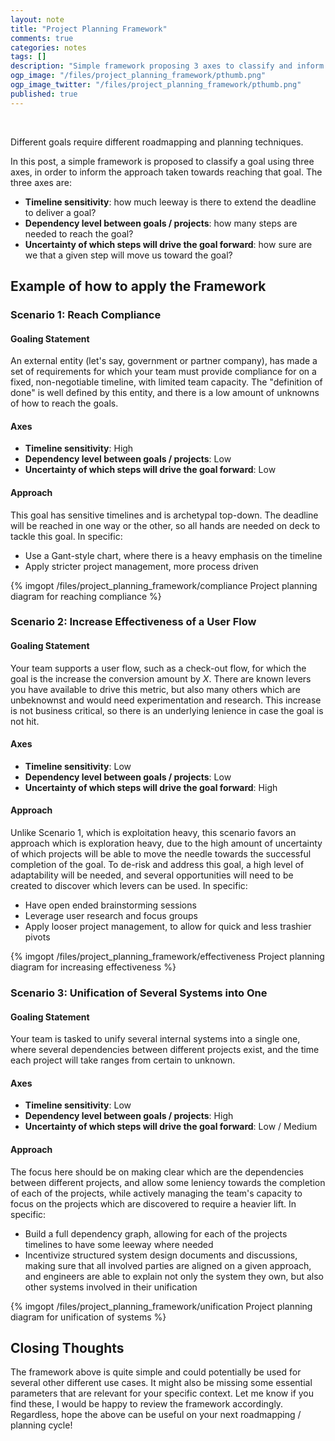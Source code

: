 ```yaml
---
layout: note
title: "Project Planning Framework"
comments: true
categories: notes
tags: []
description: "Simple framework proposing 3 axes to classify and inform the approach towards reaching a goal"
ogp_image: "/files/project_planning_framework/pthumb.png"
ogp_image_twitter: "/files/project_planning_framework/pthumb.png"
published: true
---
```


<div>
  <div class="youtube-player" data-id="TfbYWb8YCyo" data-thumbsize="1"/>
</div>
<br/>

Different goals require different roadmapping and planning techniques.

In this post, a simple framework is proposed to classify a goal using three axes, in order to inform the approach taken towards reaching that goal. The three axes are:

- **Timeline sensitivity**: how much leeway is there to extend the deadline to deliver a goal?
- **Dependency level between goals / projects**: how many steps are needed to reach the goal?
- **Uncertainty of which steps will drive the goal forward**: how sure are we that a given step will move us toward the goal?

## Example of how to apply the Framework

### Scenario 1: Reach Compliance

#### Goaling Statement

An external entity (let's say, government or partner company), has made a set of requirements for which your team must provide compliance for on a fixed, non-negotiable timeline, with limited team capacity. The "definition of done" is well defined by this entity, and there is a low amount of unknowns of how to reach the goals.

#### Axes

- **Timeline sensitivity**: High
- **Dependency level between goals / projects**: Low
- **Uncertainty of which steps will drive the goal forward**: Low

#### Approach

This goal has sensitive timelines and is archetypal top-down. The deadline will be reached in one way or the other, so all hands are needed on deck to tackle this goal. In specific:

- Use a Gant-style chart, where there is a heavy emphasis on the timeline
- Apply stricter project management, more process driven

{% imgopt /files/project_planning_framework/compliance Project planning diagram for reaching compliance %}

### Scenario 2: Increase Effectiveness of a User Flow

#### Goaling Statement

Your team supports a user flow, such as a check-out flow, for which the goal is the increase the conversion amount by *X*. There are known levers you have available to drive this metric, but also many others which are unbeknownst and would need experimentation and research. This increase is not business critical, so there is an underlying lenience in case the goal is not hit.

#### Axes

- **Timeline sensitivity**: Low
- **Dependency level between goals / projects**: Low
- **Uncertainty of which steps will drive the goal forward**: High

#### Approach

Unlike Scenario 1, which is exploitation heavy, this scenario favors an approach which is exploration heavy, due to the high amount of uncertainty of which projects will be able to move the needle towards the successful completion of the goal. To de-risk and address this goal, a high level of adaptability will be needed, and several opportunities will need to be created to discover which levers can be used. In specific:

- Have open ended brainstorming sessions
- Leverage user research and focus groups
- Apply looser project management, to allow for quick and less trashier pivots


{% imgopt /files/project_planning_framework/effectiveness Project planning diagram for increasing effectiveness %}

### Scenario 3: Unification of Several Systems into One

#### Goaling Statement

Your team is tasked to unify several internal systems into a single one, where several dependencies between different projects exist, and the time each project will take ranges from certain to unknown.

#### Axes

- **Timeline sensitivity**: Low
- **Dependency level between goals / projects**: High
- **Uncertainty of which steps will drive the goal forward**: Low / Medium

#### Approach

The focus here should be on making clear which are the dependencies between different projects, and allow some leniency towards the completion of each of the projects, while actively managing the team's capacity to focus on the projects which are discovered to require a heavier lift. In specific:

- Build a full dependency graph, allowing for each of the projects timelines to have some leeway where needed
- Incentivize structured system design documents and discussions, making sure that all involved parties are aligned on a given approach, and engineers are able to explain not only the system they own, but also other systems involved in their unification

{% imgopt /files/project_planning_framework/unification Project planning diagram for unification of systems %}


## Closing Thoughts

The framework above is quite simple and could potentially be used for several other different use cases. It might also be missing some essential parameters that are relevant for your specific context. Let me know if you find these, I would be happy to review the framework accordingly. Regardless, hope the above can be useful on your next roadmapping / planning cycle!